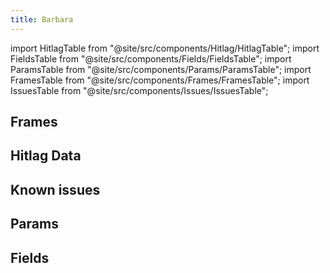 ```yaml
---
title: Barbara
---
```


import HitlagTable from "@site/src/components/Hitlag/HitlagTable";
import FieldsTable from "@site/src/components/Fields/FieldsTable";
import ParamsTable from "@site/src/components/Params/ParamsTable";
import FramesTable from "@site/src/components/Frames/FramesTable";
import IssuesTable from "@site/src/components/Issues/IssuesTable";

## Frames

<FramesTable character="barbara" />

## Hitlag Data

<HitlagTable character="barbara" />

## Known issues

<IssuesTable character="barbara" />

## Params

<ParamsTable character="barbara" />

## Fields

<FieldsTable character="barbara" />

